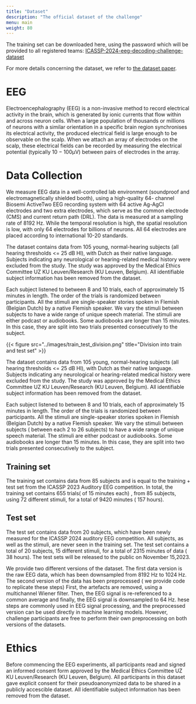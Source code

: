 ```yaml
---
title: "Dataset"
description: "The official dataset of the challenge"
menu: main
weight: 80
---
```



The training set can be downloaded here, using the password which will be provided to all registered teams: [ICASSP-2024-eeg-decoding-challenge-dataset](https://kuleuven-my.sharepoint.com/:f:/g/personal/lies_bollens_kuleuven_be/EkaIjOmoPIRHmYLdLK8b2VQBY_2ouqNSnHHTHyRl3Zn-2w?e=KhX7d0)

For more details concerning the dataset, we refer to [the dataset paper](https://www.biorxiv.org/content/10.1101/2023.07.24.550310v1).
 


# EEG

Electroencephalography (EEG) is a non-invasive method to record electrical activity in the brain, which is generated by ionic currents that
flow within and across neuron cells. When a large population of thousands or millions of neurons with a similar orientation in a specific brain
region synchronises its electrical activity, the produced electrical field is large enough to be observable on the scalp. When we attach an array
of electrodes on the scalp, these electrical fields can be recorded by measuring the electrical potential (typically 10 − 100μV) between pairs
of electrodes in the array.


# Data Collection

We measure EEG data in a well-controlled lab environment (soundproof and electromagnetically shielded booth), using a high-quality 64-
channel Biosemi ActiveTwo EEG recording system with 64 active Ag-AgCl electrodes and two extra electrodes, which serve as the common
electrode (CMS) and current return path (DRL). The data is measured at a sampling rate of 8192 Hz. While the temporal resolution is high,
the spatial resolution is low, with only 64 electrodes for billions of neurons. All 64 electrodes are placed according to international 10-20
standards.

The dataset contains data from 105 young, normal-hearing subjects (all hearing thresholds <= 25 dB Hl), with Dutch as their native
language. Subjects indicating any neurological or hearing-related medical history were excluded from the study. The study was approved by
the Medical Ethics Committee UZ KU Leuven/Research (KU Leuven, Belgium). All identifiable subject information has been removed from the dataset. 

Each subject listened to between 8 and 10 trials, each of approximately 15 minutes in length. The order of the trials is randomized
between participants. All the stimuli are single-speaker stories spoken in Flemish (Belgian Dutch) by a native Flemish speaker. We vary the
stimuli between subjects to have a wide range of unique speech material. The stimuli are either podcast or audiobooks. Some audiobooks are
longer than 15 minutes. In this case, they are split into two trials presented consecutively to the subject.


{{< figure src="../images/train_test_division.png" title="Division into train and test set" >}}




The dataset contains data from 105 young, normal-hearing subjects (all hearing thresholds <= 25 dB Hl), with Dutch as their native language. Subjects indicating any neurological or hearing-related medical history were excluded from the study. The study was approved by the Medical Ethics Committee UZ KU Leuven/Research (KU Leuven, Belgium). All identifiable subject information has been removed from the dataset.

Each subject listened to between 8 and 10 trials, each of approximately 15 minutes in length. The order of the trials is randomized between participants. All the stimuli are single-speaker stories spoken in Flemish (Belgian Dutch) by a native Flemish speaker. We vary the stimuli between subjects ( between each 2 to 26 subjects) to have a wide range of unique speech material. The stimuli are either podcast or audiobooks. Some audiobooks are longer than 15 minutes. In this case, they are split into two trials presented consecutively to the subject.

## Training set
The training set contains data from 85 subjects and is equal to the training + test set from the ICASSP 2023 Auditory EEG competition. In total, the training set contains 655 trials( of 15 minutes each) , from 85 subjects, using 72 different stimuli, for a total of 9420 minutes ( 157 hours).

## Test set
The test set contains data from 20 subjects, which have been newly measured for the ICASSP 2024 auditory EEG competition. All subjects, as well as the stimuli, are never seen in the training set. The test set contains a total of 20 subjects, 15 different stimuli, for a total of 2315 minutes of data ( 38 hours).
The test sets will be released to the public on November 15,2023.

We provide two different versions of the dataset. The first data version is the raw EEG data, which has been downsampled from 8192 Hz to 1024 Hz. The second version of the data has been preprocessed ( we provide code to replicate these steps) First, the artefacts are removed, using a multichannel Wiener filter. Then, the EEG signal is re-referenced to a common average and finally, the EEG signal is downsampled to 64 Hz. hese steps are commonly used in EEG signal processing, and the preprocessed version can be used directly in machine learning models. However, challenge participants are free to perform their own preprocessing on both versions of the datasets.

# Ethics   
Before commencing the EEG experiments, all participants read and signed an informed consent form approved by the
Medical Ethics Committee UZ KU Leuven/Research (KU Leuven, Belgium). All participants in this dataset gave 
explicit consent for their pseudoanonymized data to be shared in a publicly accescible dataset. 
All identifiable subject information has been removed from the dataset. 